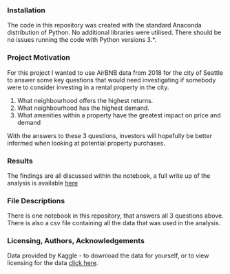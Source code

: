 ### Installation
The code in this repository was created with the standard Anaconda distribution of Python. No additional libraries were utilised. There should be no issues running the code with Python versions 3.*.

### Project Motivation
For this project I wanted to use AirBNB data from 2018 for the city of Seattle to answer some key questions that would need investigating if somebody were to consider investing in a rental property in the city.
1. What neighbourhood offers the highest returns.
2. What neighbourhood has the highest demand.
3. What amenities within a property have the greatest impact on price and demand

With the answers to these 3 questions, investors will hopefully be better informed when looking at potential property purchases.

### Results
The findings are all discussed within the notebook, a full write up of the analysis is available [here](https://david-bracken.medium.com/this-is-what-to-look-for-in-your-seattle-rental-property-5996e19bc43c)

### File Descriptions
There is one notebook in this repository, that answers all 3 questions above. 
There is also a csv file containing all the data that was used in the analysis. 

### Licensing, Authors, Acknowledgements
Data provided by Kaggle - to download the data for yourself, or to view licensing for the data [click here](https://www.kaggle.com/airbnb/seattle/data). 
